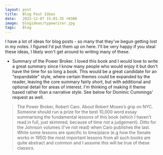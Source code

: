 ```yaml
---
layout: post
title:  Blog Post Ideas
date:   2022-12-07 15:01:35 +0300
image:  blogideas/typewriter.jpg
tags:   Blog
---
```


I have a lot of ideas for blog posts - so many that they've begun getting lost in my notes. I figured I'd put them up on here. I'll be very happy if you steal these ideas, I likely won't get around to writing many of these.

* Summary of the Power Broker. I loved this book and I would love to write a great summary since I know many people who would enjoy it but don't have the time for so long a book. This would be a great candidate for an "expandable" style, where certain themes could be expanded by the reader, leaving the core summary fairly short, but with additional and optional detail for areas of interest. I'm thinking of making it theme based rather than a narrative style. See below for Dominic Cummings' request as well. 

>The Power Broker, Robert Caro. About Robert Moses’s grip on NYC. Someone should run a prize for the best 10,000 word essay summarising the fundamental lessons of this book (which I haven’t read in full, just skimmed, because of time not a judgement). Ditto for the Johnson volumes (I’ve not read) when Caro publishes the last. While some lessons are specific to time/place (e.g how the Senate works in 1950) the most important lessons from all such books are quite abstract and common and I assume this will be true of these classics. 


